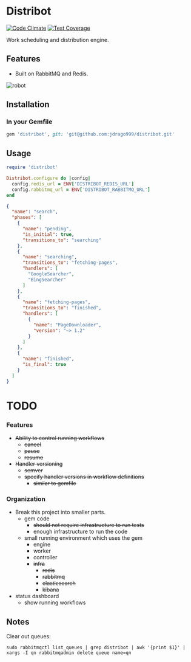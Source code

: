 
# Distribot

[![Code Climate](https://codeclimate.com/github/jdrago999/distribot/badges/gpa.svg)](https://codeclimate.com/github/jdrago999/distribot)
[![Test Coverage](https://codeclimate.com/github/jdrago999/distribot/badges/coverage.svg)](https://codeclimate.com/github/jdrago999/distribot/coverage)

Work scheduling and distribution engine.

## Features

  * Built on RabbitMQ and Redis.

![robot](https://cdn2.iconfinder.com/data/icons/windows-8-metro-style/512/robot.png)

## Installation

### In your Gemfile

```ruby
gem 'distribot', git: 'git@github.com:jdrago999/distribot.git'
```

## Usage

```ruby
require 'distribot'

Distribot.configure do |config|
  config.redis_url = ENV['DISTRIBOT_REDIS_URL']
  config.rabbitmq_url = ENV['DISTRIBOT_RABBITMQ_URL']
end
```

```json
{
  "name": "search",
  "phases": [
    {
      "name": "pending",
      "is_initial": true,
      "transitions_to": "searching"
    },
    {
      "name": "searching",
      "transitions_to": "fetching-pages",
      "handlers": [
        "GoogleSearcher",
        "BingSearcher"
      ]
    },
    {
      "name": "fetching-pages",
      "transitions_to": "finished",
      "handlers": [
        {
          "name": "PageDownloader",
          "version": "~> 1.2"
        }
      ]
    },
    {
      "name": "finished",
      "is_final": true
    }
  ]
}
```

# TODO

### Features

  * ~~Ability to control running workflows~~
    * ~~cancel~~
    * ~~pause~~
    * ~~resume~~
  * ~~Handler versioning~~
    * ~~semver~~
    * ~~specify handler versions in workflow definitions~~
      * ~~similar to gemfile~~

### Organization

  * Break this project into smaller parts.
    * gem code
      * ~~should not require infrastructure to run tests~~
      * enough infrastructure to run the code
    * small running environment which uses the gem
      * engine
      * worker
      * controller
      * ~~infra~~
        * ~~redis~~
        * ~~rabbitmq~~
        * ~~elasticsearch~~
        * ~~kibana~~
  * status dashboard
    * show running workflows


## Notes

Clear out queues:

`sudo rabbitmqctl list_queues | grep distribot | awk '{print $1}' | xargs -I qn rabbitmqadmin delete queue name=qn`

